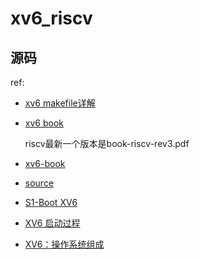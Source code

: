 # xv6_riscv
## 源码
ref:
- [xv6 makefile详解](https://blog.csdn.net/m0_61567378/article/details/128357706)
- [xv6 book](https://pdos.csail.mit.edu/6.1810/2023/xv6/)

	riscv最新一个版本是book-riscv-rev3.pdf
- [xv6-book](https://github.com/deyuhua/xv6-book-chinese)
- [source](https://github.com/mit-pdos/xv6-riscv)
- [S1-Boot XV6](https://zhuanlan.zhihu.com/p/573032543)
- [XV6 启动过程](https://mit-public-courses-cn-translatio.gitbook.io/mit6-s081/lec03-os-organization-and-system-calls/3.9-xv6-qi-dong-guo-cheng)
- [XV6：操作系统组成](https://zhuanlan.zhihu.com/p/624607389)